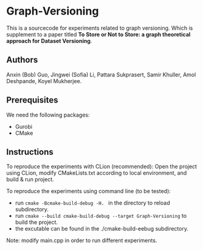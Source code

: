 # Graph-Versioning

This is a sourcecode for experiments related to graph versioning. Which is supplement to a paper titled **To Store or Not to Store: a graph theoretical approach for
Dataset Versioning**.

## Authors
Anxin (Bob) Guo, Jingwei (Sofia) Li, Pattara Sukprasert, Samir Khuller, Amol Deshpande, Koyel Mukherjee.

## Prerequisites
We need the following packages:
- Gurobi
- CMake

## Instructions

To reproduce the experiments with CLion (recommended): Open the project using CLion, modify CMakeLists.txt according to local environment, and build & run project. 

To reproduce the experiments using command line (to be tested):
- run `cmake -Bcmake-build-debug -H. ` in the directory to reload subdirectory. 
- run `cmake --build cmake-build-debug --target Graph-Versioning` to build the project. 
- the excutable can be found in the ./cmake-build-eebug subdirectory. 

Note: modify main.cpp in order to run different experiments. 

